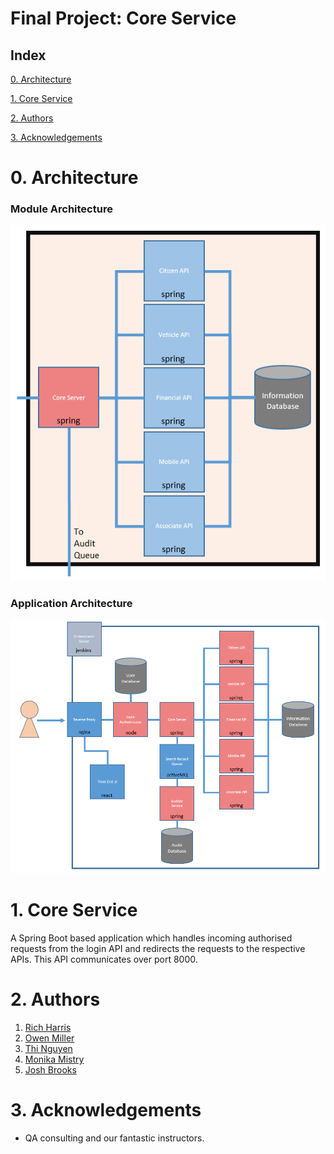 # Final Project: Core Service

## Index
[0. Architecture](#arch)
   
[1. Core Service](#service)

[2. Authors](#auth)

[3. Acknowledgements](#ack)

<a name="arch"></a>
# 0. Architecture

### Module Architecture

![Module Architecture](/Documentation/Architecture/Modules/CoreService.PNG)

### Application Architecture

![Application Architecture](/Documentation/Architecture/Application.PNG)

<a name="service"></a>
# 1. Core Service

A Spring Boot based application which handles incoming authorised requests from the login API and redirects the requests to the respective APIs. This API communicates over port 8000.

<a name="auth"></a>
# 2. Authors

1. [Rich Harris](https://github.com/RJHarrisUK "Rich's GitHub")
2. [Owen Miller](https://github.com/biomiller "Owen's GitHub")
3. [Thi Nguyen](https://github.com/thi6 "Thi's GitHub")
4. [Monika Mistry](https://github.com/Monika-Mistry "Monika's GitHub")
5. [Josh Brooks](https://github.com/jjbrooks251 "Josh's Github")

<a name="ack"></a>
# 3. Acknowledgements

* QA consulting and our fantastic instructors.
